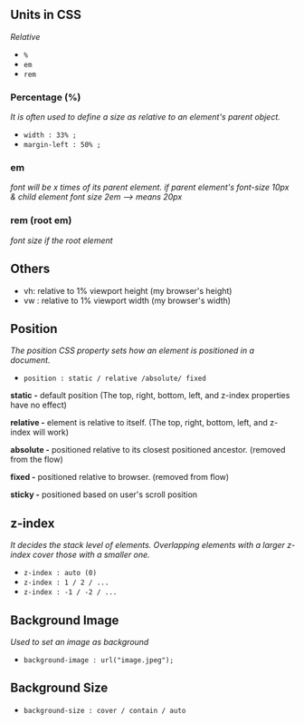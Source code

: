 
## **Units in CSS**
*Relative*
* `%`
* `em`
* `rem`

### Percentage (%)
*It is often used to define a size as relative to an element's parent object.*
* `width : 33% ;`
* `margin-left : 50% ;`

### em
*font will be x times of its parent element. if parent element's font-size 10px & child element font size 2em --> means 20px*

### rem (root em)
*font size if the root element*

## Others

* vh: relative to 1% viewport height (my browser's height)
* vw : relative to 1% viewport width (my browser's width)

## Position
*The position CSS property sets how an element is positioned in a document.*
* `position : static / relative /absolute/ fixed`

**static -** default position (The top, right, bottom, left, and z-index properties have no effect)

**relative -** element is relative to itself. (The top, right, bottom, left, and z-index will work)

**absolute -** positioned relative to its closest positioned ancestor. (removed from the flow)

**fixed -** positioned relative to browser. (removed from flow)

**sticky -** positioned based on user's scroll position

## z-index

*It decides the stack level of elements.*
*Overlapping elements with a larger z-index cover those with a smaller one.*

* `z-index : auto (0)`
* `z-index : 1 / 2 / ...`
* `z-index : -1 / -2 / ...`

## Background Image
*Used to set an image as background*
* `background-image : url("image.jpeg");`

## Background Size
* `background-size : cover / contain / auto`

